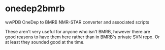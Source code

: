 # onedep2bmrb
wwPDB OneDep to BMRB NMR-STAR converter and associated scripts

These aren't very useful for anyone who isn't BMRB, 
however there are good reasons to have them here rather than in BMRB's private SVN repo. 
Or at least they sounded good at the time.
